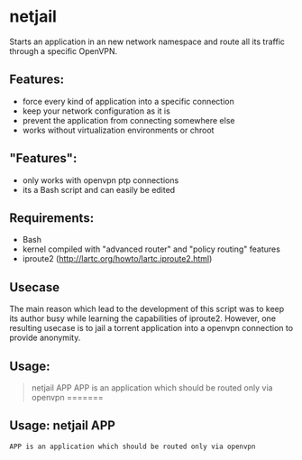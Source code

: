 # netjail

Starts an application in an new network namespace and route all its traffic through a specific OpenVPN.

## Features:
*  force every kind of application into a specific connection
*  keep your network configuration as it is
*  prevent the application from connecting somewhere else
*  works without virtualization environments or chroot

## "Features":
*  only works with openvpn ptp connections
*  its a Bash script and can easily be edited

## Requirements:
*  Bash
*  kernel compiled with "advanced router" and "policy routing" features
*  iproute2 (http://lartc.org/howto/lartc.iproute2.html)

## Usecase
The main reason which lead to the development of this script was to keep its author busy while learning the capabilities of iproute2.
However, one resulting usecase is to jail a torrent application into a openvpn connection to provide anonymity.

## Usage: 
> netjail APP
> APP is an application which should be routed only via openvpn
=======
## Usage: netjail APP

	APP is an application which should be routed only via openvpn
